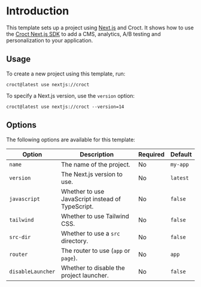 # Introduction

This template sets up a project using [Next.js](https://nextjs.org/?utm_source=croct) and Croct.
It shows how to use the [Croct Next.js SDK](https://docs.croct.com/reference/sdk/nextjs/installation) to add a CMS, 
analytics, A/B testing and personalization to your application.

## Usage

To create a new project using this template, run:

```croct-cmd
croct@latest use nextjs://croct
```

To specify a Next.js version, use the `version` option:

```croct-cmd
croct@latest use nextjs://croct --version=14
```

## Options

The following options are available for this template:

| Option            | Description                                      | Required | Default  |
|-------------------|--------------------------------------------------|----------|----------|
| `name`            | The name of the project.                         | No       | `my-app` |
| `version`         | The Next.js version to use.                      | No       | `latest` |
| `javascript`      | Whether to use JavaScript instead of TypeScript. | No       | `false`  |
| `tailwind`        | Whether to use Tailwind CSS.                     | No       | `false`  |
| `src-dir`         | Whether to use a `src` directory.                | No       | `false`  |
| `router`          | The router to use (`app` or `page`).             | No       | `app`    |
| `disableLauncher` | Whether to disable the project launcher.         | No       | `false`  |
